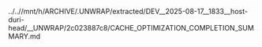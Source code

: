 ../..//mnt/h/ARCHIVE/.UNWRAP/extracted/DEV__2025-08-17__1833__host-duri-head/__UNWRAP/2c023887c8/CACHE_OPTIMIZATION_COMPLETION_SUMMARY.md